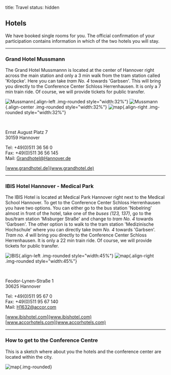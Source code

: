 title: Travel
status: hidden

## Hotels

We have booked single rooms for you. The official confirmation of your participation contains information in which of the two hotels you will stay. 

------------------------
### Grand Hotel Mussmann

The Grand Hotel Mussmannn is located at the center of Hannover right across the main station and only a 3 min walk from the tram station called 'Kröpcke'. Here you can take *tram No. 4* towards 'Garbsen'. This will bring you directly to the Conference Center Schloss Herrenhausen. It is only a 7 min train ride. Of course, we will provide tickets for public transfer.

![Mussmann](04_cal-symposium-2015/travel/mussmann_tags.png){.align-left .img-rounded style="width:32%"} ![Mussmann](04_cal-symposium-2015/travel/mussmann_nachts.png){.align-center .img-rounded style="width:32%"}
![map](04_cal-symposium-2015/travel/mussmann_map.png){.align-right .img-rounded style="width:32%"}

<br style="clear:both">

Ernst August Platz 7   
30159 Hannover   

Tel: +49(0)511 36 56 0    
Fax: +49(0)511 36 56 145    
Mail: [Grandhotel@Hannover.de](mailto:Grandhotel@Hannover.de)
 
[www.grandhotel.de](www.grandhotel.de)

--------------------------------------
### IBIS Hotel Hannover - Medical Park

The IBIS Hotel  is located at Medical Park Hannover right next to the Medical School Hannover. To get to the Conference Center Schloss Herrenhausen you have two options. You can either go to the bus station 'Nobelring' almost in front of the hotel, take one of the *buses (123, 137)*, go to the bus/tram station 'Misburger Straße' and change to *tram No. 4* towards 'Garbsen'. The other option is to walk to the tram station 'Medizinische Hochschule' where you can directly take *tram No. 4* towards 'Garbsen'. *Tram no. 4* will bring you directly to the Conference Center Schloss Herrenhausen. It is only a 22 min train ride. Of course, we will provide tickets for public transfer.

![IBIS](04_cal-symposium-2015/travel/ibis.jpg){.align-left .img-rounded style="width:45%"}
![map](04_cal-symposium-2015/travel/ibis_map.png){.align-right .img-rounded style="width:45%"}

<br style="clear:both">

Feodor-Lynen-Straße 1   
30625 Hannover   

Tel: +49(0)511 95 67 0   
Fax: +49(0)511 95 67 140   
Mail: [H1632@accor.com](mailto:H1632@accor.com)

[www.ibishotel.com](www.ibishotel.com)   
[www.accorhotels.com](www.accorhotels.com)

-----------------
### How to get to the Conference Centre

This is a sketch where about you the hotels and the conference center are located within the city.

![map](04_cal-symposium-2015/travel/travel-map.png){.img-rounded}

